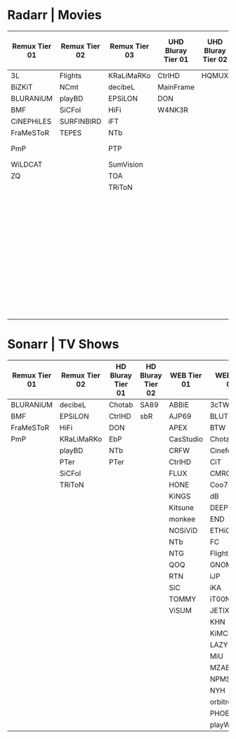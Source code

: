 # Radarr | Movies

| **Remux Tier 01** | **Remux Tier 02** | **Remux Tier 03** | **UHD Bluray Tier 01** | **UHD Bluray Tier 02** | **UHD Bluray Tier 03** | **HD Bluray Tier 01** | **HD Bluray Tier 02** | **HD Bluray Tier 03** | **WEB Tier 01** | **WEB Tier 02** | **WEB Tier 03** |
|------------------|-------------------|-------------------|------------------------|------------------------|------------------------|-----------------------|-----------------------|-----------------------|----------------|----------------|----------------|
| 3L | Flights | KRaLiMaRKo | CtrlHD | HQMUX | BHDStudio | BBQ | EA | BHDStudio | ABBIE | dB | GNOMiSSiON |
| BiZKiT | NCmt | decibeL | MainFrame | | HONE | BMF | HiDt | hallowed | AJP69 | Flights | NINJACENTRAL |
| BLURANiUM | playBD | EPSiLON | DON | | SPHD | c0kE | HiSD | HONE | APEX | MiU | ROCCaT |
| BMF | SiCFoI | HiFi | W4NK3R | | WEBDV | Chotab | iFT | LoRD | BLUTONiUM | monkee | SiGMA |
| CiNEPHiLES | SURFINBIRD | iFT | | | hallowed | CRiSC | NTb | playHD | CMRG | MZABI | SLiGNOME |
| FraMeSToR | TEPES | NTb | | | PTer | CtrlHD | QOQ | SPHD | CRFW | PHOENiX | SwAgLaNdEr |
| PmP | | PTP | | | | D-Z0N3 | SA89 | W4NK3R | CRUD | playWEB | |
| WiLDCAT | | SumVision | | | | Dariush | sbR | | FLUX | SbR | |
| ZQ | | TOA | | | | decibeL | | | GNOME | SMURF | |
| | | TRiToN | | | | DON | | | HONE | TOMMY | |
| | | | | | | EbP | | | KiNGS | XEBEC | |
| | | | | | | EDPH | | | Kitsune | | |
| | | | | | | Geek | | | NOSiViD | | |
| | | | | | | LolHD | | | NTb | | |
| | | | | | | NCmt | | | NTG | | |
| | | | | | | PTer | | | SiC | | |
| | | | | | | TayTO | | | TEPES | | |
| | | | | | | TDD | | | | | |
| | | | | | | TnP | | | | | |
| | | | | | | VietHD | | | | | |
| | | | | | | ZQ | | | | | |

# Sonarr | TV Shows

| **Remux Tier 01** | **Remux Tier 02** | **HD Bluray Tier 01** | **HD Bluray Tier 02** | **WEB Tier 01** | **WEB Tier 02** | **WEB Tier 03** |
|------------------|-------------------|-----------------------|-----------------------|----------------|----------------|----------------|
| BLURANiUM | decibeL | Chotab | SA89 | ABBiE | 3cTWeB | DRACULA |
| BMF | EPSiLON | CtrlHD | sbR | AJP69 | BLUTONiUM | NINJACENTRAL |
| FraMeSToR | HiFi | DON | | APEX | BTW | SLiGNOME |
| PmP | KRaLiMaRKo | EbP | | CasStudio | Chotab | SwAgLaNdEr |
| | playBD | NTb | | CRFW | Cinefeel | T4H |
| | PTer | PTer | | CtrlHD | CiT | ViSiON |
| | SiCFoI | | | FLUX | CMRG | |
| | TRiToN | | | HONE | Coo7 | |
| | | | | KiNGS | dB | |
| | | | | Kitsune | DEEP | |
| | | | | monkee | END | |
| | | | | NOSiViD | ETHiCS | |
| | | | | NTb | FC | |
| | | | | NTG | Flights | |
| | | | | QOQ | GNOME | |
| | | | | RTN | iJP | |
| | | | | SiC | iKA | |
| | | | | TOMMY | iT00NZ | |
| | | | | ViSUM | JETIX | |
| | | | | | KHN | |
| | | | | | KiMCHI | |
| | | | | | LAZY | |
| | | | | | MiU | |
| | | | | | MZABI | |
| | | | | | NPMS | |
| | | | | | NYH | |
| | | | | | orbitron | |
| | | | | | PHOENiX | |
| | | | | | playWEB | |
